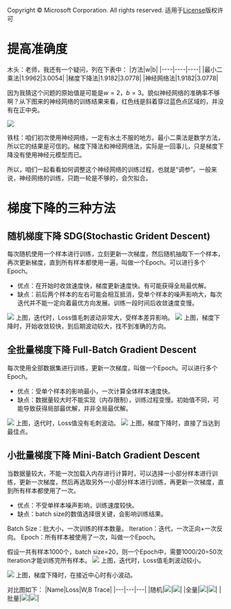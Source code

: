 Copyright © Microsoft Corporation. All rights reserved.
适用于[License](https://github.com/Microsoft/ai-edu/blob/master/LICENSE.md)版权许可
  

# 提高准确度

木头：老师，我还有一个疑问，列在下表中：
|方法|w|b|
|----|----|----|
|最小二乘法|1.9962|3.0054|
|梯度下降法|1.9182|3.0778|
|神经网络法|1.9182|3.0778|

因为我猜这个问题的原始值是可能是$w=2，b=3$。貌似神经网络的准确率不够啊？从下图来的神经网络的训练结果来看，红色线是斜着穿过蓝色点区域的，并没有在正中央。

<img src="./Images/4/SGD.png"/>

铁柱：咱们初次使用神经网络，一定有水土不服的地方。最小二乘法是数学方法，所以它的结果是可信的。梯度下降法和神经网络法，实际是一回事儿，只是梯度下降没有使用神经元模型而已。

所以，咱们一起看看如何调整这个神经网络的训练过程，也就是“调参”。一般来说，神经网络的训练，只跑一轮是不够的，会欠拟合。

# 梯度下降的三种方法

## 随机梯度下降 SDG(Stochastic Grident Descent)

每次随机使用一个样本进行训练，立刻更新一次梯度，然后随机抽取下一个样本，再次更新梯度，直到所有样本都使用一遍，叫做一个Epoch。可以进行多个Epoch。

- 优点：在开始时收敛速度快，梯度更新速度快。有可能获得全局最优解。
- 缺点：前后两个样本的左右可能会相互抵消，受单个样本的噪声影响大，每次迭代并不能一定向着最优方向发展。训练一段时间后收敛速度变慢。

<img src="./Images/4/SGD-Loss.png"/>
上图，迭代时，Loss值毛刺波动非常大，受样本差异影响。

<img src="./Images/4/SGD-Trace.png"/>
上图，梯度下降时，开始收敛较快，到后期波动较大，找不到准确的方向。


## 全批量梯度下降 Full-Batch Gradient Descent

每次使用全部数据集进行训练，更新一次梯度，叫做一个Epoch。可以进行多个Epoch。

- 优点：受单个样本的影响最小，一次计算全体样本速度快。
- 缺点：数据量较大时不能实现（内存限制），训练过程变慢。初始值不同，可能导致获得局部最优解，并非全局最优解。
<img src="./Images/4/FBGD-Loss.png"/>
上图，迭代时，Loss值没有毛刺波动。

<img src="./Images/4/FBGD-Trace.png"/>
上图，梯度下降时，直接了当达到最佳点。

## 小批量梯度下降 Mini-Batch Gradient Descent

当数据量较大，不能一次加载入内存进行计算时，可以选择一小部分样本进行训练，更新一次梯度，然后再选取另外一小部分样本进行训练，再更新一次梯度，直到所有样本都使用了一次。

- 优点：不受单样本噪声影响，训练速度较快。
- 缺点：batch size的数值选择很关键，会影响训练结果。

Batch Size：批大小，一次训练的样本数量。
Iteration：迭代，一次正向+一次反向。
Epoch：所有样本被使用了一次，叫做一个Epoch。

假设一共有样本1000个，batch size=20，则一个Epoch中，需要1000/20=50次Iteration才能训练完所有样本。
<img src="./Images/4/MBGD-Loss.png"/>
上图，迭代时，Loss值毛刺波动较小。

<img src="./Images/4/MBGD-Trace.png"/>
上图，梯度下降时，在接近中心时有小波动。


对比图如下：
|Name|Loss|W,B Trace|
|---|---|---|
|随机|<img src="./Images/4/SGD-Loss.png"/>|<img src="./Images/4/SGD-Trace.png"/>|
|全量|<img src="./Images/4/FBGD-Loss.png"/>|<img src="./Images/4/FBGD-Trace.png"/>|
|批量|<img src="./Images/4/MBGD-Loss.png"/>|<img src="./Images/4/MBGD-Trace.png"/>|


